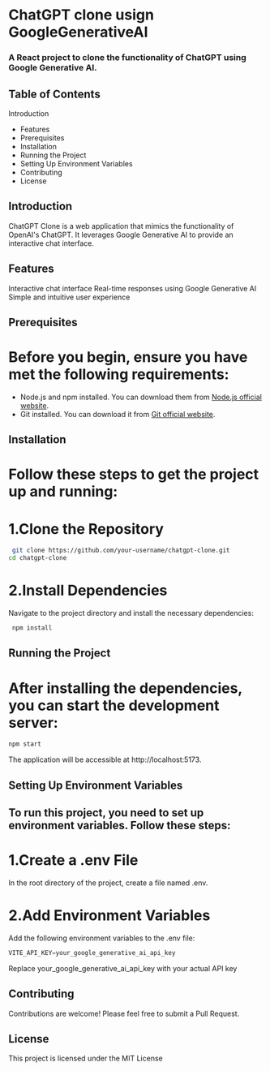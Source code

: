 # ChatGPT clone usign GoogleGenerativeAI
### A React project to clone the functionality of ChatGPT using Google Generative AI.
## Table of Contents
Introduction
* Features
* Prerequisites
* Installation
* Running the Project
* Setting Up Environment Variables
* Contributing
* License

## Introduction
ChatGPT Clone is a web application that mimics the functionality of OpenAI's ChatGPT. It leverages Google Generative AI to provide an interactive chat interface.

## Features
Interactive chat interface
Real-time responses using Google Generative AI
Simple and intuitive user experience
## Prerequisites
# Before you begin, ensure you have met the following requirements:

* Node.js and npm installed. You can download them from [Node.js official website](https://nodejs.org/en).
* Git installed. You can download it from [Git official website](https://git-scm.com/).
  
## Installation
# Follow these steps to get the project up and running:

# 1.Clone the Repository

```bash
 git clone https://github.com/your-username/chatgpt-clone.git
cd chatgpt-clone
```

# 2.Install Dependencies

Navigate to the project directory and install the necessary dependencies:

```bash
 npm install
```

## Running the Project
# After installing the dependencies, you can start the development server:

```bash
npm start
```

The application will be accessible at http://localhost:5173.

## Setting Up Environment Variables

## To run this project, you need to set up environment variables. Follow these steps:

# 1.Create a .env File

 In the root directory of the project, create a file named .env.

# 2.Add Environment Variables

 Add the following environment variables to the .env file:

```js
VITE_API_KEY=your_google_generative_ai_api_key
```

Replace your_google_generative_ai_api_key with your actual API key 

## Contributing
Contributions are welcome! Please feel free to submit a Pull Request.

## License
This project is licensed under the MIT License
